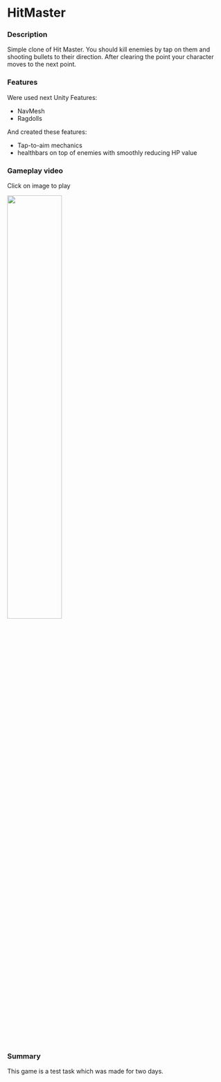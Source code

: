 # HitMaster

### Description

Simple clone of Hit Master. You should kill enemies by tap on them and shooting bullets to their direction. After clearing the point your character moves to the next point.

### Features

Were used next Unity Features:

- NavMesh
- Ragdolls 

And created these features:

- Tap-to-aim mechanics
- healthbars on top of enemies with smoothly reducing HP value

### Gameplay video

Click on image to play

[<img src="https://img.youtube.com/vi/k49zWc5Jxkc/maxresdefault.jpg" width="50%">](https://youtu.be/k49zWc5Jxkc)

### Summary

This game is a test task which was made for two days.
